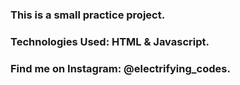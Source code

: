 ### This is a small practice project.

### Technologies Used: HTML & Javascript.

### Find me on Instagram: @electrifying_codes.